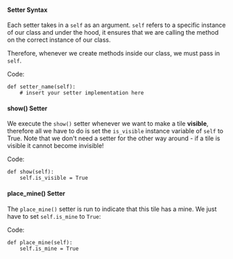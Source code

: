 #### Setter Syntax

Each setter takes in a `self` as an argument. `self` refers to a specific instance of our class and under the hood, it ensures that we are calling the method on the correct instance of our class. 

Therefore, whenever we create methods inside our class, we must pass in `self`. 

Code: 
```
def setter_name(self):
    # insert your setter implementation here
```

#### show() Setter
We execute the `show()` setter whenever we want to make a tile **visible**, therefore all we have to do is set the `is_visible` instance variable of `self` to True. 
Note that we don't need a setter for the other way around - if a tile is visible it cannot become invisible!

Code: 
```
def show(self):    
    self.is_visible = True
```

#### place_mine() Setter
The `place_mine()` setter is run to indicate that this tile has a mine. We just have to set `self.is_mine` to `True`:

Code: 
```
def place_mine(self):
    self.is_mine = True
```
